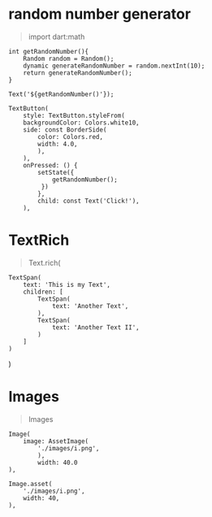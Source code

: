 # random number generator

> import dart:math

    int getRandomNumber(){
        Random random = Random();
        dynamic generateRandomNumber = random.nextInt(10);
        return generateRandomNumber();
    }

    Text('${getRandomNumber()'});

    TextButton(
        style: TextButton.styleFrom(
        backgroundColor: Colors.white10,
        side: const BorderSide(
            color: Colors.red,
            width: 4.0,
            ),
        ),
        onPressed: () {
            setState({
                getRandomNumber();
             })
            },
            child: const Text('Click!'),
        ),

# TextRich

> Text.rich(

    TextSpan(
        text: 'This is my Text',
        children: [
            TextSpan(
                text: 'Another Text',
            ),
            TextSpan(
                text: 'Another Text II',
            )
        ]
    )

)

# Images
> Images

    Image(
        image: AssetImage(
            './images/i.png',
            ),
            width: 40.0
    ),

    Image.asset(
        './images/i.png',
        width: 40,
    ),
